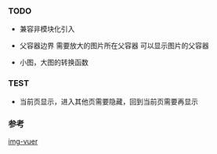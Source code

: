 ### TODO

* 兼容非模块化引入
* 父容器边界
  需要放大的图片所在父容器
  可以显示图片的父容器

* 小图，大图的转换函数


### TEST
* 当前页显示，进入其他页需要隐藏，回到当前页需要再显示

### 参考
[img-vuer](https://github.com/ssshooter/img-vuer)
